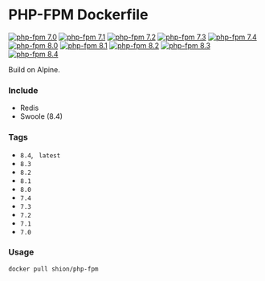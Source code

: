# PHP-FPM Dockerfile
[![php-fpm 7.0](https://github.com/joyshion/php-fpm-dockerfile/actions/workflows/php70.yml/badge.svg)](https://github.com/joyshion/php-fpm-dockerfile/actions/workflows/php70.yml)
[![php-fpm 7.1](https://github.com/joyshion/php-fpm-dockerfile/actions/workflows/php71.yml/badge.svg)](https://github.com/joyshion/php-fpm-dockerfile/actions/workflows/php71.yml)
[![php-fpm 7.2](https://github.com/joyshion/php-fpm-dockerfile/actions/workflows/php72.yml/badge.svg)](https://github.com/joyshion/php-fpm-dockerfile/actions/workflows/php72.yml)
[![php-fpm 7.3](https://github.com/joyshion/php-fpm-dockerfile/actions/workflows/php73.yml/badge.svg)](https://github.com/joyshion/php-fpm-dockerfile/actions/workflows/php73.yml)
[![php-fpm 7.4](https://github.com/joyshion/php-fpm-dockerfile/actions/workflows/php74.yml/badge.svg)](https://github.com/joyshion/php-fpm-dockerfile/actions/workflows/php74.yml)
[![php-fpm 8.0](https://github.com/joyshion/php-fpm-dockerfile/actions/workflows/php80.yml/badge.svg)](https://github.com/joyshion/php-fpm-dockerfile/actions/workflows/php80.yml)
[![php-fpm 8.1](https://github.com/joyshion/php-fpm-dockerfile/actions/workflows/php81.yml/badge.svg)](https://github.com/joyshion/php-fpm-dockerfile/actions/workflows/php81.yml)
[![php-fpm 8.2](https://github.com/joyshion/php-fpm-dockerfile/actions/workflows/php82.yml/badge.svg)](https://github.com/joyshion/php-fpm-dockerfile/actions/workflows/php82.yml)
[![php-fpm 8.3](https://github.com/joyshion/php-fpm-dockerfile/actions/workflows/php83.yml/badge.svg)](https://github.com/joyshion/php-fpm-dockerfile/actions/workflows/php83.yml)
[![php-fpm 8.4](https://github.com/joyshion/php-fpm-dockerfile/actions/workflows/php84.yml/badge.svg)](https://github.com/joyshion/php-fpm-dockerfile/actions/workflows/php84.yml)

Build on Alpine. 

### Include
- Redis
- Swoole (8.4)

### Tags
- `8.4`, ` latest`
- `8.3`
- `8.2`
- `8.1`
- `8.0`
- `7.4`
- `7.3`
- `7.2`
- `7.1`
- `7.0`

### Usage
```sh
docker pull shion/php-fpm
```
